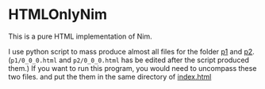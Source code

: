 # HTMLOnlyNim
This is a pure HTML implementation of Nim. 

I use python script to mass produce almost all files for the folder [p1](p1.tar.gz) and [p2](p2.tar.gz). (`p1/0_0_0.html` and `p2/0_0_0.html` has be edited after the script produced them.) If you want to run this program, you would need to uncompass these two files. and put the them in the same directory of [index.html](index.html)
